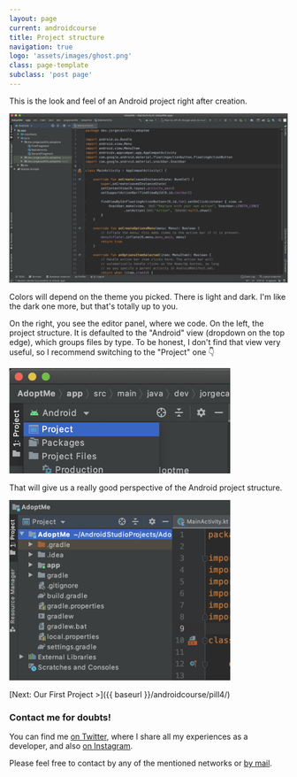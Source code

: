 ```yaml
---
layout: page
current: androidcourse
title: Project structure
navigation: true
logo: 'assets/images/ghost.png'
class: page-template
subclass: 'post page'
---
```


This is the look and feel of an Android project right after creation.

<img src="../../assets/images/project structure 1.png" alt="Android Studio" style="width:800px;">

Colors will depend on the theme you picked. There is light and dark. I'm like the dark one more, but that's totally up to you.

On the right, you see the editor panel, where we code. On the left, the project structure. It is defaulted to the "Android" view (dropdown on the top edge), which groups files by type. To be honest, I don't find that view very useful, so I recommend switching to the "Project" one 👇

<img src="../../assets/images/project structure 2.png" alt="Android Studio" style="width:400px;">

That will give us a really good perspective of the Android project structure.

<img src="../../assets/images/project structure 3.png" alt="Android Studio" style="width:400px;">

[Next: Our First Project >]({{ baseurl }}/androidcourse/pill4/)

### Contact me for doubts!

You can find me [on Twitter](https://www.twitter.com/JorgeCastilloPR), where I share all my experiences as a developer, and also [on Instagram](https://www.instagram.com/jorgecastillopr).


Please feel free to contact by any of the mentioned networks or [by mail](mailto:jorge.castillo.prz@gmail.com).
